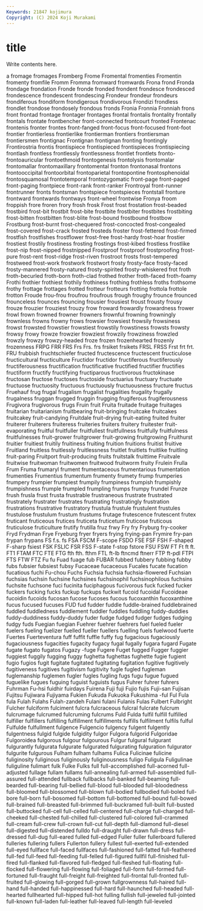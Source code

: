 ```yaml
---
Keywords: 21847 kojimura
Copyright: (C) 2024 Koji Murakami
---
```


# title

Write contents here.



a fromage fromages Fromberg Frome Fromental fromenties
Fromentin fromenty fromfile Fromm Fromma fromward fromwards Frona frond Fronda
frondage frondation Fronde fronde fronded frondent frondesce frondesced frondescence frondescent
frondescing Frondeur frondeur frondeurs frondiferous frondiform frondigerous frondivorous Frondizi frondless
frondlet frondose frondosely frondous fronds Fronia Fronnia Fronniah frons front
frontad frontage frontager frontages frontal frontalis frontality frontally frontals frontate
frontbencher front-connected frontcourt fronted Frontenac frontenis fronter frontes front-fanged front-focus
front-focused front-foot frontier frontierless frontierlike frontierman frontiers frontiersman frontiersmen frontignac
Frontignan frontignan fronting frontingly Frontirostria frontis frontispiece frontispieced frontispieces frontispiecing
frontlash frontless frontlessly frontlessness frontlet frontlets fronto- frontoauricular frontoethmoid frontogenesis
frontolysis frontomalar frontomallar frontomaxillary frontomental fronton frontonasal frontons frontooccipital frontoorbital
frontoparietal frontopontine frontosphenoidal frontosquamosal frontotemporal frontozygomatic front-page front-paged front-paging frontpiece
front-rank front-ranker Frontroyal front-runner frontrunner fronts frontsman frontspiece frontspieces frontstall
fronture frontward frontwards frontways front-wheel frontwise Fronya froom froppish frore
froren frory frosh frosk Frost frost frostation frost-beaded frostbird frost-bit
frostbit frost-bite frostbite frostbiter frostbites frostbiting frost-bitten frostbitten frost-blite frost-bound
frostbound frostbow Frostburg frost-burnt frost-chequered frost-concocted frost-congealed frost-covered frost-crack frosted
frosteds froster frost-fettered frost-firmed frostfish frostfishes frostflower frost-free frost-hardy frost-hoar
frostier frostiest frostily frostiness frosting frostings frost-kibed frostless frostlike frost-nip
frost-nipped frostnipped Frostproof frostproof frostproofing frost-pure frost-rent frost-ridge frost-riven frostroot
frosts frost-tempered frostweed frost-work frostwork frostwort frosty frosty-face frosty-faced frosty-mannered
frosty-natured frosty-spirited frosty-whiskered frot froth froth-becurled froth-born froth-clad frothed frother
froth-faced froth-foamy Frothi frothier frothiest frothily frothiness frothing frothless froths
frothsome frothy frottage frottages frotted frotteur frotteurs frotting frottola frottole
frotton Froude frou-frou froufrou froufrous frough froughy frounce frounced frounceless
frounces frouncing frousier frousiest froust frousty frousy frouze frouzier frouziest
frouzy frow froward frowardly frowardness frower frowl frown frowned frowner
frowners frownful frowning frowningly frownless frowns frowny frows frowsier frowsiest
frowsily frowsiness frowst frowsted frowstier frowstiest frowstily frowstiness frowsts frowsty
frowsy frowy frowze frowzier frowziest frowzily frowziness frowzled frowzly frowzy
frowzy-headed froze frozen frozenhearted frozenly frozenness FRPG FRR FRS Frs
Frs. frs frsiket frsikets FRSL FRSS Frst frt frt. FRU
frubbish fruchtschiefer fructed fructescence fructescent fructiculose fructicultural fructiculture Fructidor fructidor
fructiferous fructiferously fructiferousness fructification fructificative fructified fructifier fructifies fructiform fructify
fructifying fructiparous fructivorous fructokinase fructosan fructose fructoses fructoside fructuarius fructuary
fructuate fructuose fructuosity fructuous fructuously fructuousness fructure fructus Fruehauf frug
frugal frugalism frugalist frugalities frugality frugally frugalness fruggan frugged fruggin
frugging frugiferous frugiferousness Frugivora frugivorous frugs Fruin fruit Fruita fruitade
fruitage fruitages fruitarian fruitarianism fruitbearing fruit-bringing fruitcake fruitcakes fruitcakey fruit-candying
Fruitdale fruit-drying fruit-eating fruited fruiter fruiterer fruiterers fruiteress fruiteries fruiters
fruitery fruitester fruit-evaporating fruitful fruitfuller fruitfullest fruitfullness fruitfully fruitfulness fruitfulnesses
fruit-grower fruitgrower fruit-growing fruitgrowing Fruithurst fruitier fruitiest fruitily fruitiness fruiting
fruition fruitions fruitist fruitive Fruitland fruitless fruitlessly fruitlessness fruitlet fruitlets
fruitlike fruitling fruit-paring Fruitport fruit-producing fruits fruitstalk fruittime Fruitvale fruitwise
fruitwoman fruitwomen fruitwood fruitworm fruity Frulein Frulla Frum Fruma frumaryl
frument frumentaceous frumentarious frumentation frumenties Frumentius frumentum frumenty frumety frump
frumperies frumpery frumpier frumpiest frumpily frumpiness frumpish frumpishly frumpishness frumple
frumpled frumpling frumps frumpy frundel Frunze frush frusla frust frusta
frustrable frustraneous frustrate frustrated frustrately frustrater frustrates frustrating frustratingly frustration
frustrations frustrative frustratory frustula frustule frustulent frustules frustulose frustulum frustum
frustums frutage frutescence frutescent frutex fruticant fruticeous frutices fruticeta fruticetum
fruticose fruticous fruticulose fruticulture frutify frutilla fruz frwy Fry fry
Fryburg fry-cooker Fryd Frydman Frye Fryeburg fryer fryers frying frying-pan
Frymire fry-pan frypan frypans FS f.s. fs FSA FSCM F-scope
FSDO FSE FSF FSH F-shaped F-sharp fsiest FSK FSLIC FSR
FSS F-state f-stop fstore FSU FSW FT Ft ft ft.
FT1 FTAM FTC FTE FTG fth fth. fthm FTL ft-lb
ftncmd ftnerr FTP ft-pdl FTPI FTS FTW FTZ Fu fu
Fuad fuage fub FUBAR fubbed fubbery fubbing fubby fubs fubsier
fubsiest fubsy Fucaceae fucaceous Fucales fucate fucation fucatious fuchi Fu-chou
Fuchs Fuchsia fuchsia fuchsia-flowered Fuchsian fuchsias fuchsin fuchsine fuchsines fuchsinophil
fuchsinophilous fuchsins fuchsite fuchsone fuci fucinita fuciphagous fucivorous fuck fucked
fucker fuckers fucking fucks fuckup fuckups fuckwit fucoid fucoidal Fucoideae
fucoidin fucoids fucosan fucose fucoses fucous fucoxanthin fucoxanthine fucus fucused
fucuses FUD fud fudder fuddle fuddle-brained fuddlebrained fuddled fuddledness fuddlement
fuddler fuddles fuddling fuddy-duddies fuddy-duddiness fuddy-duddy fuder fudge fudged fudger
fudges fudging fudgy fuds Fuegian fuegian Fuehrer fuehrer fuehrers fuel
fueled fueler fuelers fueling fuelizer fuelled fueller fuellers fuelling fuels
fuelwood fuerte Fuertes Fuerteventura fuff fuffit fuffle fuffy fug fugacious
fugaciously fugaciousness fugacities fugacity fugacy fugal fugally fugara fugard Fugate
fugate fugato fugatos Fugazy -fuge Fugere Fuget fugged Fugger fuggier
fuggiest fuggily fugging fuggy fughetta fughettas fughette fugie fugient fugio
fugios fugit fugitate fugitated fugitating fugitation fugitive fugitively fugitiveness fugitives
fugitivism fugitivity fugle fugled fugleman fuglemanship fuglemen fugler fugles fugling
fugs fugu fugue fugued fuguelike fugues fuguing fuguist fuguists fugus
Fuhrer fuhrer fuhrers Fuhrman Fu-hsi fuidhir fuirdays Fuirena Fuji fuji
Fujio fujis Fuji-san Fujisan Fujitsu Fujiwara Fujiyama Fukien Fukuda Fukuoka
Fukushima -ful Ful Fula fula Fulah Fulahs Fulah-zandeh Fulani fulani
Fulanis Fulas Fulbert Fulbright Fulcher fulciform fulciment fulcra fulcraceous fulcral
fulcrate fulcrum fulcrumage fulcrumed fulcruming fulcrums Fuld Fulda fulfil fulfill
fulfilled fulfiller fulfillers fulfilling fulfillment fulfillments fulfills fulfilment fulfils fulful
Fulfulde fulfullment fulgence Fulgencio fulgency fulgent fulgently fulgentness fulgid fulgide
fulgidity fulgor Fulgora fulgorid Fulgoridae Fulgoroidea fulgorous fulgour fulgourous Fulgur
fulgural fulgurant fulgurantly fulgurata fulgurate fulgurated fulgurating fulguration fulgurator fulgurite
fulgurous Fulham fulham fulhams Fulica Fulicinae fulicine fuliginosity fuliginous fuliginously
fuliginousness fuligo Fuligula Fuligulinae fuliguline fulimart fulk Fulke Fulks full
full-accomplished full-acorned full-adjusted fullage fullam fullams full-annealing full-armed full-assembled full-assured
full-attended fullback fullbacks full-banked full-beaming full-bearded full-bearing full-bellied full-blood full-blooded
full-bloodedness full-bloomed full-blossomed full-blown full-bodied fullbodied full-boled full-bore full-born full-bosomed
full-bottom full-bottomed full-bound full-bowed full-brained full-breasted full-brimmed full-buckramed full-built full-busted
full-buttocked full-cell full-celled full-centered full-charge full-charged full-cheeked full-chested full-chilled full-clustered
full-colored full-crammed full-cream full-crew full-crown full-cut full-depth full-diamond full-diesel full-digested
full-distended fulldo full-draught full-drawn full-dress full-dressed full-dug full-eared fulled full-edged
Fuller fuller fullerboard fullered fulleries fullering fullers Fullerton fullery fullest
full-exerted full-extended full-eyed fullface full-faced fullfaces full-fashioned full-fatted full-feathered full-fed
full-feed full-feeding full-felled full-figured fullfil full-finished full-fired full-flanked full-flavored full-fledged
full-fleshed full-floating full-flocked full-flowering full-flowing full-foliaged full-form full-formed full-fortuned full-fraught
full-freight full-freighted full-frontal full-fronted full-fruited full-glowing full-gorged full-grown fullgrownness full-haired
full-hand full-handed full-happinessed full-hard full-haunched full-headed full-hearted fullhearted full-hipped full-hot
fulling fullish full-jeweled full-jointed full-known full-laden full-leather full-leaved full-length full-leveled
